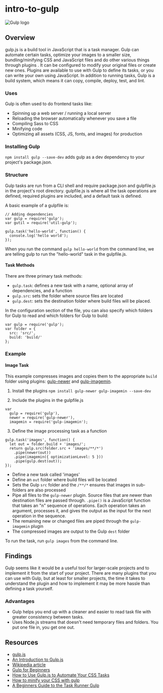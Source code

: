 # intro-to-gulp
<img src="https://raw.githubusercontent.com/gulpjs/artwork/master/gulp-2x.png" alt="Gulp logo">

## Overview
gulp.js is a build tool in JavaScript that is a task manager. Gulp can automate certain tasks, optimize your images to a smaller size, bundling/minifying CSS and JavaScript files and do other various things through plugins .  It can be configured to modify your original files or create new ones.  Plugins are available to use with Gulp to define its tasks, or you can write your own using JavaScript.  In addition to running tasks, Gulp is a build system, which means it can copy, compile, deploy, test, and lint.

### Uses
Gulp is often used to do frontend tasks like:
- Spinning up a web server / running a local server
- Reloading the browser automatically whenever you save a file
- Compiling Sass to CSS
- Minifying code
- Optimizing all assets (CSS, JS, fonts, and images) for production

### Installing Gulp
``` npm install gulp --save-dev ``` adds gulp as a dev dependency to your project's package.json.

### Structure
Gulp tasks are run from a CLI shell and require package.json and gulpfile.js in the project's root directory.  gulpfile.js is where all the task operations are defined, required plugins are included, and a default task is defined.

A basic example of a gulpfile is:
```
// Adding dependencies
var gulp = require('gulp');
var gutil = require('util-gulp');

gulp.task('hello-world', function() {
  console.log('hello world');
});
```

When you run the command ``` gulp hello-world ``` from the command line, we are telling gulp to run the "hello-world" task in the gulpfile.js.


#### Task Methods
There are three primary task methods:
- ```gulp.task```: defines a new task with a name, optional array of dependencies, and a function
- ```gulp.src```: sets the folder where source files are located
- ```gulp.dest```: sets the destination folder where build files will be placed.

In the configuration section of the file, you can also specify which folders for Gulp to read and which folders for Gulp to build:
```
var gulp = require('gulp');
var folder = {
  src: 'src/',
  build: 'build/'
};
```

### Example
#### Image Task
This example compresses images and copies them to the appropriate ```build``` folder using plugins: [gulp-newer](https://www.npmjs.com/package/gulp-newer) and [gulp-imagemin](https://www.npmjs.com/package/gulp-imagemin).

1. Install the plugins
``` npm install gulp-newer gulp-imagemin --save-dev ```

2. Include the plugins in the gulpfile.js
```
var
  gulp = require('gulp'),
  newer = require('gulp-newer'),
  imagemin = require('gulp-imagemin');
```

3. Define the image processing task as a function
```
gulp.task('images', function() {
  let out = folder.build + 'images/';
  return gulp.src(folder.src + 'images/**/*')
    .pipe(newer(out))
    .pipe(imagemin({ optimizationLevel: 5 }))
    .pipe(gulp.dest(out));
});
```
- Define a new task called 'images'
- Define an ```out``` folder where build files will be located
- Sets the Gulp ```src``` folder and the ```/**/*``` ensures that images in sub-folders are also processed
- Pipe all files to the ```gulp-newer``` plugin.  Source files that are newer than destination files are passed through.  ```.pipe()``` is a JavaScript function that takes an "n" sequence of operations.  Each operation takes an argument, processes it, and gives the output as the input for the next operation in the sequence.
- The remaining new or changed files are piped through the ```gulp-imagemin``` plugin
- The compressed images are output to the Gulp ```dest``` folder

To run the task, run ```gulp images``` from the command line.


## Findings
Gulp seems like it would be a useful tool for larger-scale projects and to implement it from the start of your project.  There are many plugins that you can use with Gulp, but at least for smaller projects, the time it takes to understand the plugin and how to implement it may be more hassle than defining a task yourself.

### Advantages
- Gulp helps you end up with a cleaner and easier to read task file with greater consistency between tasks.
- Uses Node.js streams that doesn't need temporary files and folders.  You put one file in, you get one out.

## Resources
- [gulp.js](https://gulpjs.com/)
- [An Introduction to Gulp.js](https://www.sitepoint.com/introduction-gulp-js/)
- [Wikipedia article](https://en.wikipedia.org/wiki/Gulp.js)
- [Gulp for Beginners](https://css-tricks.com/gulp-for-beginners/)
- [How to Use Gulp.js to Automate Your CSS Tasks](https://www.sitepoint.com/automate-css-tasks-gulp/)
- [How to minify your CSS with gulp](https://medium.freecodecamp.org/how-to-minify-your-css-with-gulp-6ff3f4a896b5)
- [A Beginners Guide to the Task Runner Gulp](https://andy-carter.com/blog/a-beginners-guide-to-the-task-runner-gulp)


